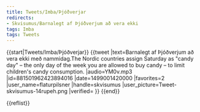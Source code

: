 ```yaml
---
title: Tweets/Imba/Þjóðverjar
redirects:
- Skvisumus/Barnalegt af Þjóðverjum að vera ekki
tags: Imba
tags: Tweets
---
```


{{start|Tweets/Imba/Þjóðverjar}}
{{tweet
|text=Barnalegt af Þjóðverjum að vera ekki með nammidag.<ref>The Nordic countries assign Saturday as "candy day" – the only day of the week you are allowed to buy candy – to limit children's candy consumption.</ref>
|audio=YM0v.mp3
|id=881501962423894016
|date=1499001420000
|favorites=2
|user_name=flaturpilsner
|handle=skvisumus
|user_picture=Tweet-skvisumus-14rupeh.png
|verified=
}}
{{end}}



{{reflist}}